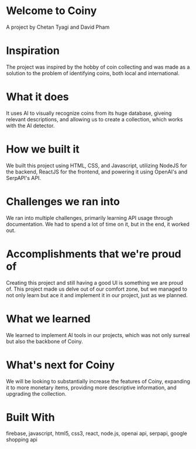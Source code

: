 # Welcome to Coiny
A project by Chetan Tyagi and David Pham
# Inspiration
The project was inspired by the hobby of coin collecting and was made as a solution to the problem of identifying coins, both local and international.

# What it does
It uses AI to visually recognize coins from its huge database, giveing relevant descriptions, and allowing us to create a collection, which works with the AI detector.

# How we built it
We built this project using HTML, CSS, and Javascript, utilizing NodeJS for the backend, ReactJS for the frontend, and powering it using OpenAI's and SerpAPI's API.

# Challenges we ran into
We ran into multiple challenges, primarily learning API usage through documentation. We had to spend a lot of time on it, but in the end, it worked out.

# Accomplishments that we're proud of
Creating this project and still having a good UI is something we are proud of. This project made us delve out of our comfort zone, but we managed to not only learn but ace it and implement it in our project, just as we planned.

# What we learned
We learned to implement AI tools in our projects, which was not only surreal but also the backbone of Coiny.

# What's next for Coiny
We will be looking to substantially increase the features of Coiny, expanding it to more monetary items, providing more descriptive information, and upgrading the collection.

# Built With
 firebase, javascript, html5, css3, react, node.js, openai api, serpapi, google shopping api
